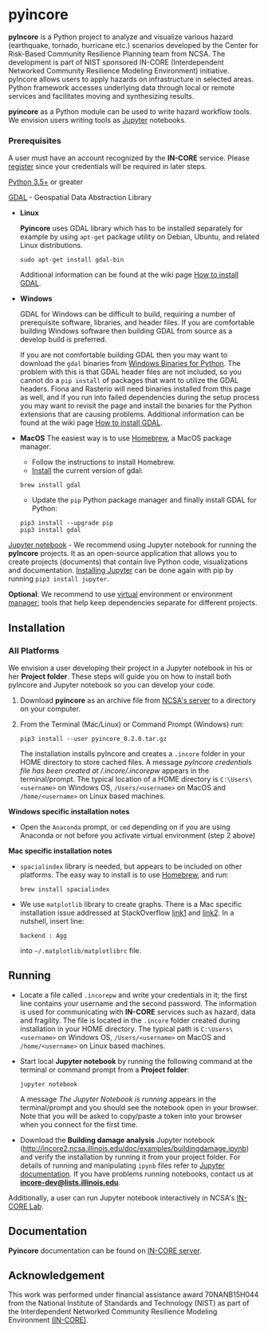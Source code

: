 # pyincore

**pyIncore** is a Python project to analyze and visualize various hazard (earthquake, tornado, hurricane etc.) 
scenarios developed by the Center for Risk-Based Community Resilience Planning team from NCSA. 
The development is part of NIST sponsored IN-CORE (Interdependent Networked Community Resilience Modeling 
Environment) initiative. pyIncore allows users to apply hazards on infrastructure in selected areas. 
Python framework accesses underlying data through local or remote services and facilitates moving 
and synthesizing results.
                      
**pyincore** as a Python module can be used to write hazard workflow tools. We envision users writing tools 
as [Jupyter](https://jupyter.org/) notebooks.

### Prerequisites

A user must have an account recognized by the **IN-CORE** service. Please [register](https://identity.ncsa.illinois.edu/register/UUMK36FU2M) 
since your credentials will be required in later steps.

[Python 3.5+](https://www.python.org) or greater

[GDAL](https://www.gdal.org) - Geospatial Data Abstraction Library

- **Linux** 

    **Pyincore** uses GDAL library which has to be installed separately for example by using `apt-get` package utility 
    on Debian, Ubuntu, and related Linux distributions.
    ```
    sudo apt-get install gdal-bin
    ```
    Additional information can be found  at the wiki page [How to install GDAL](https://github.com/domlysz/BlenderGIS/wiki/How-to-install-GDAL).

- **Windows**

    GDAL for Windows can be difficult to build, requiring a number of prerequisite software, libraries, and header files. 
    If you are comfortable building Windows software then building GDAL from source as a develop build is preferred.
    
    If you are not comfortable building GDAL then you may want to download the `gdal` binaries 
    from [Windows Binaries for Python](https://www.lfd.uci.edu/~gohlke/pythonlibs/). 
    The problem with this is that GDAL header files are not included, so you cannot do a `pip install` of packages that want to utilize 
    the GDAL headers. Fiona and Rasterio will need binaries installed from this page as well, 
    and if you run into failed dependencies during the setup process you may want to revisit 
    the page and install the binaries for the Python extensions that are causing problems. 
    Additional information can be found at the wiki page [How to install GDAL](https://github.com/domlysz/BlenderGIS/wiki/How-to-install-GDAL).

- **MacOS**
    The easiest way is to use [Homebrew](https://brew.sh/), a MacOS package manager.
    - Follow the instructions to install Homebrew.
    - [Install](https://medium.com/@vascofernandes_13322/how-to-install-gdal-on-macos-6a76fb5e24a4) the current version of gdal:
    ```
    brew install gdal
    ```
    - Update the `pip` Python package manager and finally install GDAL for Python:
    ```
    pip3 install --upgrade pip
    pip3 install gdal
    ```
    
[Jupyter notebook](https://jupyter.org/) - We recommend using Jupyter notebook for running the **pyIncore** projects. 
It as an open-source application that allows you to create projects (documents) that contain live Python code, 
visualizations and documentation. [Installing Jupyter](https://jupyter.org/install.html) can be done again with pip by 
running `pip3 install jupyter`.

**Optional**: We recommend to use [virtual](https://www.pythonforbeginners.com/basics/how-to-use-python-virtualenv/) environment 
or environment [manager](https://www.anaconda.com/distribution/); tools that help keep dependencies separate for different projects.

## Installation

### All Platforms

We envision a user developing their project in a Jupyter notebook in his or her **Project folder**. 
These steps will guide you on how to install both pyIncore and Jupyter notebook so you can develop your code.

1. Download **pyincore** as an archive file from [NCSA's server](https://incore2.ncsa.illinois.edu/releases/pyincore_0.2.0.tar.gz) to a directory on your computer.
2. From the Terminal (Mac/Linux) or Command Prompt (Windows) run:
    ```
    pip3 install --user pyincore_0.2.0.tar.gz
    ```
    
    The installation installs pyIncore and creates a `.incore` folder in your HOME directory to store cached files. 
    A message *pyIncore credentials file has been created at <HOME directory>/.incore/.incorepw* appears 
    in the terminal/prompt. The typical location of a HOME directory is `C:\Users\<username>` on Windows OS, `/Users/<username>` on MacOS 
    and `/home/<username>` on Linux based machines.

**Windows specific installation notes**
    
- Open the `Anaconda` prompt, or `cmd` depending on if you are using Anaconda or not before you activate 
virtual environment (step 2 above)

**Mac specific installation notes**

- `spacialindex` library is needed, but appears to be included on other platforms. The easy way to install 
is to use [Homebrew](https://brew.sh/), and run:
    ```
    brew install spacialindex
    ```
    
- We use `matplotlib` library to create graphs. There is a Mac specific installation issue addressed at 
StackOverflow [link1](https://stackoverflow.com/questions/4130355/python-matplotlib-framework-under-macosx) and 
[link2](https://stackoverflow.com/questions/21784641/installation-issue-with-matplotlib-python). In a nutshell, 
insert line:
    ```
    backend : Agg
    ```

    into `~/.matplotlib/matplotlibrc` file.

## Running

- Locate a file called `.incorepw` and write your credentials in it; the first line contains your username and the second password. 
The information is used for communicating with **IN-CORE** services such as hazard, data and fragility. 
The file is located in the `.incore` folder created during installation in your HOME directory. The typical path is `C:\Users\<username>` on Windows OS, 
`/Users/<username>` on MacOS and `/home/<username>` on Linux based machines.

- Start local **Jupyter notebook** by running the following command at the terminal or command prompt from a **Project folder**:
    ```
    jupyter notebook
    ```
       
    A message *The Jupyter Notebook is running* appears in the terminal/prompt 
    and you should see the notebook open in your browser. 
    Note that you will be asked to copy/paste a token into your browser when you connect 
    for the first time.


- Download the **Building damage analysis** Jupyter notebook (<http://incore2.ncsa.illinois.edu/doc/examples/buildingdamage.ipynb>) 
and verify the installation by running it from your project folder. For details of running and manipulating `ipynb` files refer 
to [Jupyter documentation](https://jupyter.readthedocs.io/en/latest/running.html#running). If you have problems running notebooks, 
contact us at **incore-dev@lists.illinois.edu**.


Additionally, a user can run Jupyter notebook interactively in NCSA's [IN-CORE Lab](https://incore-jupyter.ncsa.illinois.edu/hub/login).


## Documentation

**Pyincore** documentation can be found on [IN-CORE server](http://incore2.ncsa.illinois.edu/).


## Acknowledgement
This work was performed under financial assistance award 70NANB15H044 from 
the National Institute of Standards and Technology (NIST) as part of 
the Interdependent Networked Community Resilience Modeling 
Environment [(IN-CORE)](http://resilience.colostate.edu/in_core.shtml).